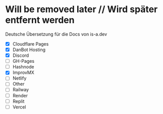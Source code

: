 # Will be removed later // Wird später entfernt werden

Deutsche Übersetzung für die Docs von is-a.dev

- [X] Cloudflare Pages
- [X] DanBot Hosting
- [X] Discord
- [ ] GH-Pages
- [ ] Hashnode
- [X] ImprovMX
- [ ] Netlify
- [ ] Other
- [ ] Railway
- [ ] Render
- [ ] Replit
- [ ] Vercel
